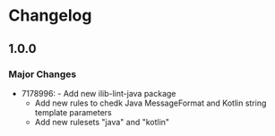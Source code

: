 # Changelog

## 1.0.0

### Major Changes

- 7178996: - Add new ilib-lint-java package
  - Add new rules to chedk Java MessageFormat and Kotlin string template parameters
  - Add new rulesets "java" and "kotlin"
